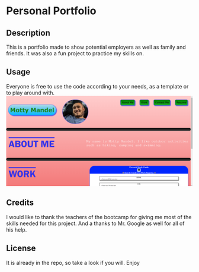 # Personal Portfolio

## Description
This is a portfolio made to show potential employers as well as family and friends.
It was also a fun project to practice my skills on.

## Usage
Everyone is free to use the code according to your needs, as a template or to play around with.
![my-porfolio-pic](./assets/images/my%20portfolio.png)

## Credits
I would like to thank the teachers of the bootcamp for giving me most of the skills needed for this project.
And a thanks to Mr. Google as well for all of his help.

## License
It is already in the repo, so take a look if you will.
Enjoy
